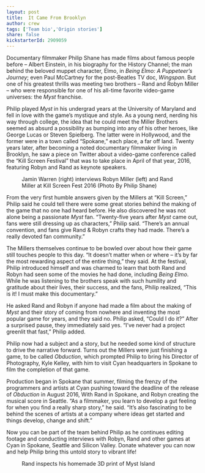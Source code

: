 ```yaml
---
layout: post
title:  It Came From Brooklyn
author: crew
tags: ['Team bio','Origin stories']
share: false
kickstarterId: 2909059
---
```


Documentary filmmaker Philip Shane has made films about famous people before – Albert Einstein, in his biography for the History Channel; the man behind the beloved muppet character, Elmo, in *Being Elmo: A Puppeteer’s Journey*; even Paul McCartney for the post-Beatles TV doc, *Wingspan*. But one of his greatest thrills was meeting two brothers – Rand and Robyn Miller – who were responsible for one of his all-time favorite video-game universes: the *Myst* franchise.

Philip played *Myst* in his undergrad years at the University of Maryland and fell in love with the game’s mystique and style. As a young nerd, nerding his way through college, the idea that he could meet the Miller Brothers seemed as absurd a possibility as bumping into any of his other heroes, like George Lucas or Steven Spielberg. The latter were in Hollywood, and the former were in a town called “Spokane,” each place, a far off land. Twenty years later, after becoming a noted documentary filmmaker living in Brooklyn, he saw a piece on Twitter about a video-game conference called the “Kill Screen Festival” that was to take place in April of that year, 2016, featuring Robyn and Rand as keynote speakers.

<figure class="align-center">
  <img src="{{ 'assets/img/kill_screen_fest.jpeg' | absolute_url }}" alt="">
  <figcaption>Jamin Warren (right) interviews Robyn Miller (left) and Rand Miller at Kill Screen Fest 2016 (Photo By Philip Shane)</figcaption>
</figure> 

From the very first humble answers given by the Millers at “Kill Screen,” Philip said he could tell there were some great stories behind the making of the game that no one had heard before. He also discovered he was not alone being a passionate *Myst* fan. “Twenty-five years after *Myst* came out, fans were still dressing up as characters,” Philip said. “There’s an annual convention, and fans give Rand & Robyn crafts they had made. There’s a really devoted fan community.”

The Millers themselves continue to be bowled over about how their game still touches people to this day. “It doesn’t matter when or where – it’s by far the most rewarding aspect of the entire thing,” they said. At the festival, Philip introduced himself and was charmed to learn that both Rand and Robyn had seen some of the movies he had done, including *Being Elmo*. While he was listening to the brothers speak with such humility and gratitude about their lives, their success, and the fans, Philip realized, “This is it! I must make this documentary.”

He asked Rand and Robyn if anyone had made a film about the making of *Myst* and their story of coming from nowhere and inventing the most popular game for years, and they said no. Philip asked, “Could I do it?” After a surprised pause, they immediately said yes. “I’ve never had a project greenlit that fast,” Philip added.

Philip now had a subject and a story, but he needed some kind of structure to drive the narrative forward. Turns out the Millers were just finishing a game, to be called *Obduction*, which prompted Philip to bring his Director of Photography, Kyle Kelley, with him to visit Cyan headquarters in Spokane to film the completion of that game.

Production began in Spokane that summer, filming the frenzy of the programmers and artists at Cyan pushing toward the deadline of the release of *Obduction* in August 2016, With Rand in Spokane, and Robyn creating the musical score in Seattle. “As a filmmaker, you learn to develop a gut feeling for when you find a really sharp story,” he said. “It’s also fascinating to be behind the scenes of artists at a company where ideas get started and things develop, change and shift.”

Now you can be part of the team behind Philip as he continues editing footage and conducting interviews with Robyn, Rand and other games at Cyan in Spokane, Seattle and Silicon Valley. Donate whatever you can now and help Philip bring this untold story to vibrant life!

<figure class="align-center">
  <img src="{{ '/assets/img/3d_myst.png' | absolute_url }}" alt="">
  <figcaption>Rand inspects his homemade 3D print of Myst Island</figcaption>
</figure> 